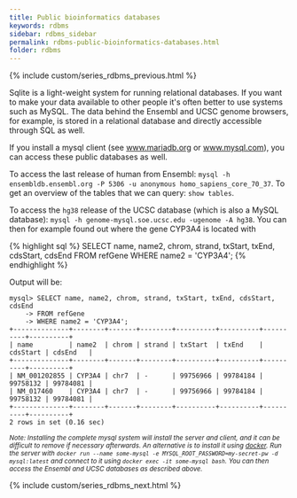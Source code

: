 ```yaml
---
title: Public bioinformatics databases
keywords: rdbms
sidebar: rdbms_sidebar
permalink: rdbms-public-bioinformatics-databases.html
folder: rdbms
---
```

{% include custom/series_rdbms_previous.html %}

Sqlite is a light-weight system for running relational databases. If you want to make your data available to other people it's often better to use systems such as MySQL. The data behind the Ensembl and UCSC genome browsers, for example, is stored in a relational database and directly accessible through SQL as well.

If you install a mysql client (see www.mariadb.org or www.mysql.com), you can access these public databases as well.

To access the last release of human from Ensembl: `mysql -h ensembldb.ensembl.org -P 5306 -u anonymous homo_sapiens_core_70_37`. To get an overview of the tables that we can query: `show tables`.

To access the `hg38` release of the UCSC database (which is also a MySQL database): `mysql -h genome-mysql.soe.ucsc.edu -ugenome -A hg38`. You can then for example found out where the gene CYP3A4 is located with

{% highlight sql %}
SELECT name, name2, chrom, strand, txStart, txEnd, cdsStart, cdsEnd
FROM refGene
WHERE name2 = 'CYP3A4';
{% endhighlight %}

Output will be:
```
mysql> SELECT name, name2, chrom, strand, txStart, txEnd, cdsStart, cdsEnd
    -> FROM refGene
    -> WHERE name2 = 'CYP3A4';
+--------------+--------+-------+--------+----------+----------+----------+----------+
| name         | name2  | chrom | strand | txStart  | txEnd    | cdsStart | cdsEnd   |
+--------------+--------+-------+--------+----------+----------+----------+----------+
| NM_001202855 | CYP3A4 | chr7  | -      | 99756966 | 99784184 | 99758132 | 99784081 |
| NM_017460    | CYP3A4 | chr7  | -      | 99756966 | 99784184 | 99758132 | 99784081 |
+--------------+--------+-------+--------+----------+----------+----------+----------+
2 rows in set (0.16 sec)
```

<small><i>Note: Installing the complete mysql system will install the server and client, and it can be difficult to remove if necessary afterwards. An alternative is to install it using [docker](http://www.docker.com). Run the server with `docker run --name some-mysql -e MYSQL_ROOT_PASSWORD=my-secret-pw -d mysql:latest` and connect to it using `docker exec -it some-mysql bash`. You can then access the Ensembl and UCSC databases as described above.</i></small>

{% include custom/series_rdbms_next.html %}
